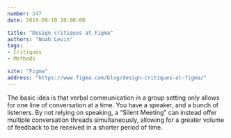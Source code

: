 ```yaml
---
number: 247
date: 2019-09-10 10:00:00

title: "Design critiques at Figma"
authors: "Noah Levin"
tags:
- Critiques
- Methods

site: "Figma"
address: "https://www.figma.com/blog/design-critiques-at-figma/"
---
```


The basic idea is that verbal communication in a group setting only allows for one line of conversation at a time. You have a speaker, and a bunch of listeners. By not relying on speaking, a “Silent Meeting” can instead offer multiple conversation threads simultaneously, allowing for a greater volume of feedback to be received in a shorter period of time.
